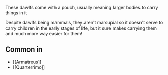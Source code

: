 These dawlfs come with a pouch, usually meaning larger bodies to carry things in it

Despite dawlfs being mammals, they aren't marsupial so it doesn't serve to carry children in the early stages of life, but it sure makes carrying them and much more way easier for them!
## Common in
- [[Armatreus]]
- [[Quarterrimo]]